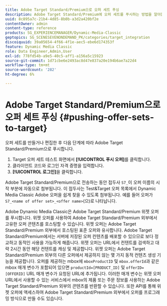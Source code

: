 ```yaml
---
title: Adobe Target Standard/Premium으로 오퍼 세트 푸싱
description: Adobe Target Standard/Premium에 오퍼 세트를 푸시하는 방법을 알아봅니다.
uuid: 8c895a7c-21b4-4d85-8b0b-a3d2a420bf2e
contentOwner: admin
content-type: reference
products: SG_EXPERIENCEMANAGER/Dynamic-Media-Classic
geptopics: SG_SCENESEVENONDEMAND_PK/categories/target_integration
discoiquuid: 39a05654-4f66-4f1e-aec5-ebe6d174353f
feature: Dynamic Media Classic
role: Data Engineer,Admin,User
exl-id: 778fd54b-a9e5-40c5-aff1-a156a5c15923
source-git-commit: 1d71cbe6e2493ac8d47e837a20e194b6ae7a22d4
workflow-type: tm+mt
source-wordcount: '282'
ht-degree: 6%

---
```


# Adobe Target Standard/Premium으로 오퍼 세트 푸싱 {#pushing-offer-sets-to-target}

오퍼 세트를 만들거나 편집한 후 다음 단계에 따라 Adobe Target Standard/Premium으로 푸시합니다.

1. Target 오퍼 세트 테스트 화면에서 **[!UICONTROL 푸시 오퍼]**&#x200B;를 클릭합니다.
1. 클라이언트 코드와 로그인 자격 증명을 입력합니다.
1. **[!UICONTROL 로그인]**&#x200B;을 클릭합니다.

Adobe Target Standard/Premium으로 전송하는 동안 접두사 `S7_`이 오퍼 이름의 시작 부분에 자동으로 첨부됩니다. 이 접두사는 Test&amp;Target 오퍼 목록에서 Dynamic Media Classic Adobe 오퍼을 쉽게 찾을 수 있도록 첨부됩니다. 예를 들어 오퍼가 `S7_<name of offer set>_<offer name>`(으)로 나타납니다.

Adobe Dynamic Media Classic은 Adobe Target Standard/Premium 위젯 오퍼를 푸시합니다. 위젯 오퍼를 사용하여 Adobe Target Standard/Premium 외부에서 고유한 오퍼 콘텐츠를 호스팅할 수 있습니다. 위젯 오퍼는 Adobe Target Standard/Premium 외부에서 호스팅된 표준 오퍼와 유사합니다. Adobe Target Standard/Premium에서는 서버에 저장된 오퍼 컨텐츠를 배포할 수 있으므로 보다 정교하고 동적인 사용을 가능하게 해줍니다. 위젯 오퍼는 URL에서 컨텐트를 검색하고 대략 2시간 동안 해당 컨텐트를 캐싱 및 제공합니다. 위젯 오퍼는 Adobe Target Standard/Premium 외부의 다른 오퍼에서 제공하지 않는 몇 가지 동적 컨텐츠 생성 기능을 제공합니다. 오퍼를 제공하는 mbox에 `mboxProductID` 및 `mbox.offerId`과 같은 mbox 매개 변수가 포함되어 있으면 `productId=[PRODUCT_ID]` 및 `offerID=[OFFERID]` URL 매개 변수가 요청된 URL에 추가됩니다. 이러한 매개 변수는 위젯 오퍼 URL에서 사용할 수 있는 서비스에서 mbox의 제품 또는 주문 정보를 사용하는 Adobe Target Standard/Premium 외부의 콘텐츠를 반환할 수 있습니다. 또한 API를 통해 위젯 오퍼에 액세스하여 Adobe Target Standard/Premium 외부에서 오퍼를 프로그래밍 방식으로 만들 수도 있습니다.
